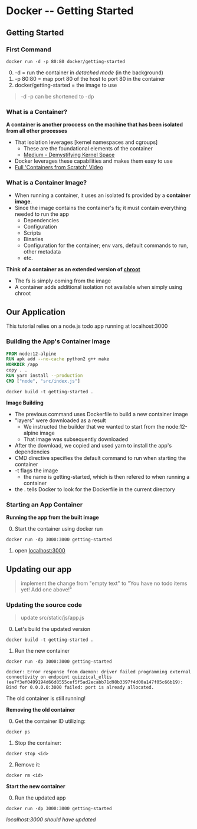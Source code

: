 # Docker -- Getting Started

## Getting Started

### First Command

`docker run -d -p 80:80 docker/getting-started`

0. -d = run the container in *detached mode* (in the background)
1. -p 80:80 = map port 80 of the host to port 80 in the container
2. docker/getting-started = the image to use

> -d -p can be shortened to -dp

### What is a Container?

**A container is another proccess on the machine that has been isolated from all other processes**

- That isolation leverages [kernel namespaces and cgroups]
	- These are the foundational elements of the container
	- [Medium - Demystifying Kernel Space](https://medium.com/@saschagrunert/demystifying-containers-part-i-kernel-space-2c53d6979504)
- Docker leverages these capabilities and makes them easy to use
- [Full 'Containers from Scratch' Video](https://www.youtube.com/watch?v=8fi7uSYlOdc)

### What is a Container Image?

- When running a container, it uses an isolated fs provided by a **container image**.
- Since the image contains the container's fs; it must contain everything needed to run the app
	- Dependencies
	- Configuration
	- Scripts
	- Binaries
	- Configuration for the container; env vars, default commands to run, other metadata
	- etc.

**Think of a container as an extended version of [chroot](https://man7.org/linux/man-pages/man1/chroot.1.html)**

- The fs is simply coming from the image
- A container adds additional isolation not available when simply using chroot

## Our Application

This tutorial relies on a node.js todo app running at localhost:3000

### Building the App's Container Image

```Dockerfile
FROM node:12-alpine
RUN apk add --no-cache python2 g++ make
WORKDIR /app
copy . .
RUN yarn install --production
CMD ["node", "src/index.js"]
```

`docker build -t getting-started .`

**Image Building**

- The previous command uses Dockerfile to build a new container image
- "layers" were downloaded as a result
	- We instructed the builder that we wanted to start from the node:12-alpine image
	- That image was subsequently downloaded
- After the download, we copied and used yarn to install the app's dependencies
- CMD directive specifies the default command to run when starting the container
- -t flags the image
	- the name is getting-started, which is then refered to when running a container
- the . tells Docker to look for the Dockerfile in the current directory

### Starting an App Container

**Running the app from the built image**

0. Start the container using docker run

`docker run -dp 3000:3000 getting-started`

1. open [localhost:3000](http://localhost:3000)

## Updating our app

> implement the change from "empty text" to "You have no todo items yet! Add one above!"

### Updating the source code

> update src/static/js/app.js

0. Let's build the updated version

`docker build -t getting-started .`

1. Run the new container

`docker run -dp 3000:3000 getting-started`

```ERROR 
docker: Error response from daemon: driver failed programming external connectivity on endpoint quizzical_ellis (ee7f3ef0499194d66d8555cef5f5ad2ecabb71d98b3397f4d00a147f05c66b19): Bind for 0.0.0.0:3000 failed: port is already allocated.
```

The old container is still running!

**Removing the old container**

0. Get the container ID utilizing:

`docker ps`

1. Stop the container:

`docker stop <id>`

2. Remove it:

`docker rm <id>`

**Start the new container**

0. Run the updated app

`docker run -dp 3000:3000 getting-started`

*localhost:3000 should have updated*

